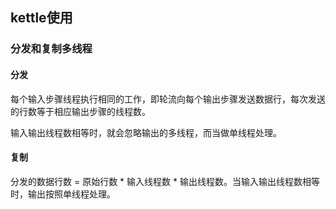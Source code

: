 ## kettle使用

### 分发和复制多线程

#### 分发

每个输入步骤线程执行相同的工作，即轮流向每个输出步骤发送数据行，每次发送的行数等于相应输出步骤的线程数。

输入输出线程数相等时，就会忽略输出的多线程，而当做单线程处理。

#### 复制

分发的数据行数 = 原始行数 * 输入线程数 * 输出线程数。当输入输出线程数相等时，输出按照单线程处理。
